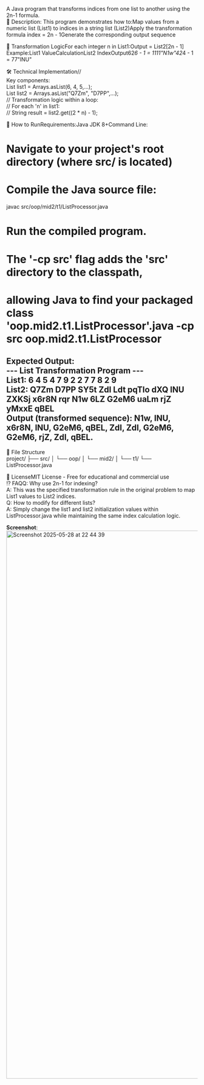 A Java program that transforms indices from one list to another using the 2n-1 formula.  
📖 Description: This program demonstrates how to:Map values from a numeric list (List1) to indices in a string list (List2)Apply the transformation formula index = 2n - 1Generate the corresponding output sequence

🧮 Transformation LogicFor each integer n in List1:Output = List2[2n - 1]  
Example:List1 ValueCalculationList2 IndexOutput62*6 - 1 = 1111"N1w"42*4 - 1 = 77"lNU"

🛠️ Technical Implementation//  
Key components:  
List<Integer> list1 = Arrays.asList(6, 4, 5,...);  
List<String> list2 = Arrays.asList("Q7Zm", "D7PP",...);  
// Transformation logic within a loop:  
// For each 'n' in list1:  
// String result = list2.get((2 * n) - 1);  

🚀 How to RunRequirements:Java JDK 8+Command Line:  
# Navigate to your project's root directory (where src/ is located)  
# Compile the Java source file:  
javac src/oop/mid2/t1/ListProcessor.java  
# Run the compiled program.  
# The '-cp src' flag adds the 'src' directory to the classpath,
# allowing Java to find your packaged class 'oop.mid2.t1.ListProcessor'.java -cp src oop.mid2.t1.ListProcessor  
Expected Output:  
--- List Transformation Program ---  
List1: 6 4 5 4 7 9 2 2 7 7 8 2 9  
List2: Q7Zm D7PP SY5t ZdI Ldt pqTIo dXQ lNU ZXKSj x6r8N rqr N1w 6LZ G2eM6 uaLm rjZ yMxxE qBEL  
Output (transformed sequence): N1w, lNU, x6r8N, lNU, G2eM6, qBEL, ZdI, ZdI, G2eM6, G2eM6, rjZ, ZdI, qBEL. 
-----------------------------------
📝 File Structure  
project/
├── src/
│   └── oop/
│       └── mid2/
│           └── t1/
               └── ListProcessor.java  
 
📜 LicenseMIT License - Free for educational and commercial use  
⁉️ FAQQ: Why use 2n-1 for indexing?  
A: This was the specified transformation rule in the original problem to map List1 values to List2 indices.  
Q: How to modify for different lists?  
A: Simply change the list1 and list2 initialization values within ListProcessor.java while maintaining the same index calculation logic.  

**Screenshot**: <img width="1440" alt="Screenshot 2025-05-28 at 22 44 39" src="https://github.com/user-attachments/assets/c0e5351c-9e8c-4050-ba1f-d8487120f113" />
